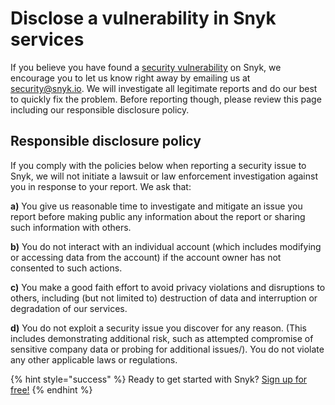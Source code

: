 # Disclose a vulnerability in Snyk services

If you believe you have found a [security vulnerability](https://snyk.io/learn/security-vulnerability-exploits-threats/) on Snyk, we encourage you to let us know right away by emailing us at security@snyk.io. We will investigate all legitimate reports and do our best to quickly fix the problem. Before reporting though, please review this page including our responsible disclosure policy.

## Responsible disclosure policy

If you comply with the policies below when reporting a security issue to Snyk, we will not initiate a lawsuit or law enforcement investigation against you in response to your report. We ask that:

**a\)** You give us reasonable time to investigate and mitigate an issue you report before making public any information about the report or sharing such information with others.

**b\)** You do not interact with an individual account \(which includes modifying or accessing data from the account\) if the account owner has not consented to such actions.

**c\)** You make a good faith effort to avoid privacy violations and disruptions to others, including \(but not limited to\) destruction of data and interruption or degradation of our services.

**d\)** You do not exploit a security issue you discover for any reason. \(This includes demonstrating additional risk, such as attempted compromise of sensitive company data or probing for additional issues\/). You do not violate any other applicable laws or regulations.

{% hint style="success" %}
Ready to get started with Snyk? [Sign up for free!](https://snyk.io/login?cta=sign-up&loc=footer&page=support_docs_page)
{% endhint %}

